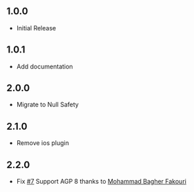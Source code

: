 ## 1.0.0

* Initial Release

## 1.0.1

* Add documentation

## 2.0.0
* Migrate to Null Safety

## 2.1.0
* Remove ios plugin

## 2.2.0
* Fix [#7](https://github.com/Lzyct/media_scanner/issues/7) Support AGP 8 thanks to [Mohammad Bagher Fakouri](https://github.com/mbfakourii)
